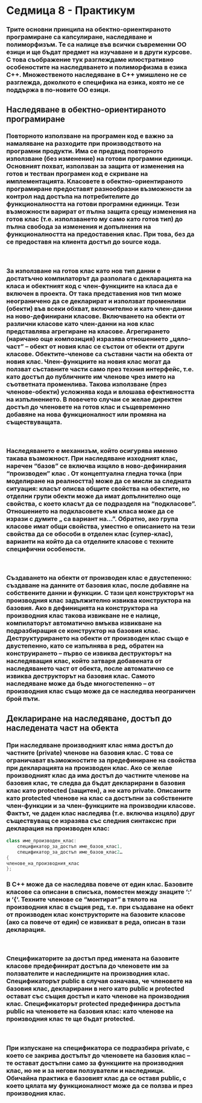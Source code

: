 # Седмица 8 - Практикум

<h3>
Трите основни принципа на обектно-ориентираното програмиране са капсулиране, наследяване и полиморфизъм. Те са налице във всички съвременни ОО езици и ще бъдат предмет на изучаване и в други курсове. С това съображение тук разглеждаме илюстративно особеностите на наследяването и полиморфизма в езика С++. Множественото наследяване в С++ умишлено не се разглежда, доколкото е специфика на езика, която не се поддържа в по-новите ОО езици.
<br>



## Наследяване в обектно-ориентираното програмиране
<h3>
Повторното използване на програмен код е важно за намаляване на разходите при производството на програмни продукти. Има се предвид повторното използване (без изменение) на готови програмни единици. Основният похват, използван за защита от изменения на готов и тестван програмен код е скриване на имплементацията. Класовете в обектно-ориентираното програмиране предоставят разнообразни възможности за контрол над достъпа на потребителите до функционалността на готови програмни единици. Тези възможности варират от пълна защита срещу изменения на готов клас (т.е. използването му само като готов тип) до пълна свобода за изменения и допълнения на функционалността на предоставения клас.  При това, без да се предоставя на клиента достъп до source кода. 
</h3>
<br>
<h3>
За използване на готов клас като нов тип данни е достатъчно компилаторът да разполага с декларацията на класа и обектният код с член-функциите на класа да е включен в проекта. От така представения нов тип може неограничено да се декларират и използват променливи (обекти) във всеки обхват, включително и като член-данни на ново-дефинирани класове. 
Включването на обекти от различни класове като член-данни на нов клас представлява агрегиране на класове. Агрегирането (наричано още композиция) изразява отношението „цяло-част” – обект от новия клас се състои от обекти от други класове. 
Обектите-членове са съставни части на обекта от новия клас. Член-функциите на новия клас могат да ползват съставните части само през техния интерфейс, т.е. като достъп до публичните им членове чрез името на съответната променлива. 
Такова използване (през членове-обекти) усложнява кода и влошава ефективността на изпълнението. В повечето случаи се желае директен достъп до членовете на готов клас и същевременно добавяне на нова функционалност или промяна на съществуващата. 
</h3>
<br>
<h3>
Наследяването е механизъм, който осигурява именно такава възможност. При наследяване изходният клас, наречен “базов” се включва изцяло в ново-дефинирания “производен” клас . 
От концептуална гледна точка (при моделиране на реалността) може да се мисли за следната ситуация: класът описва общите свойства на обектите, но отделни групи обекти може да имат допълнително още свойства, с което класът да се подразделя на “подкласове”. Отношението на подкласовете към класа може да се изрази с думите „ са вариант на...”. 
Обратно, ако група класове имат общи свойства, уместно е описанието на тези свойства да се обособи в отделен клас (супер-клас), варианти на който да са отделните класове с техните специфични особености. 
</h3>
<br>
<h3>
Създаването на обекти от производен клас е двустепенно: създаване на данните от базовия клас, после добавяне на собствените данни и функции. С тази цел конструкторът на производния клас задължително извиква конструктора на базовия. Ако в дефиницията на конструктора на производния клас такова извикване не е налице, компилаторът автоматично вмъква извикване на подразбиращия се конструктор на базовия клас. Деструктурирането на обекти от производен клас също е двустепенно, като се изпълнява в ред, обратен на конструирането – първо се извиква деструкторът на наследяващия клас, който затваря добавената от наследяването част от обекта, после автоматично се извиква деструкторът на базовия клас.
Самото наследяване може да бъде многостепенно – от производния клас също може да се наследява неограничен брой пъти. 
</h3>


## Деклариране на наследяване, достъп до наследената част на обекта
<h3>
При наследяване производният клас няма достъп до частните (private) членове на базовия клас. С това се ограничават възможностите за предефиниране на свойства при декларацията на производен клас. Ако се желае производният клас да има достъп до частните членове на базовия клас, те следва да бъдат декларирани в базовия клас като protected (защитен), а не като private. Описаните като protected членове на клас са достъпни за собствените член-функции и за член-функциите на производни класове. 
Фактът, че даден клас наследява (т.е. включва изцяло) друг съществуващ се изразява със следния синтаксис при декларация на производен клас:
</h3>

```C++
class име_производен_клас:
 	спецификатор_за_достъп име_базов_клас1,
 	спецификатор_за_достъп име_базов_клас2… 
{
членове_на_производния_клас 
};
```
<h3>
В  С++ може да се наследява повече от един клас. Базовите класове са описани в списъка, поместен между знаците ‘:’ и ‘{‘. Техните членове се “монтират” в тялото на производния клас в същия ред, т.е. при създаване на обект от производен клас конструкторите на базовите класове (ако са повече от един) се извикват в реда, описан в тази декларация.
</h3>
<br>
<h3>
Спецификаторите за достъп пред имената на базовите класове предефинират достъпа до членовете им за ползвателите и наследниците на производния клас. 
Спецификаторът public в случая означава, че членовете на базовия клас,  декларирани в него като public и protected остават със същия достъп и като членове на производния клас. 
Спецификаторът protected предефинира достъпа public на членовете на базовия клас: като членове на производния клас те ще бъдат protected. 
</h3>
<br>
<h3>
При изпускане на спецификатора се подразбира private, с което се закрива достъпът до членовете на базовия клас – те остават достъпни само за функциите на производния клас, но не и за негови ползуватели и наследници. Обичайна практика е базовият клас да се оставя public, с което цялата му функционалност може да се ползва и през производния клас.
<h3>
</h3>
